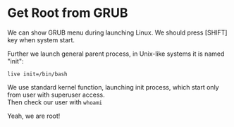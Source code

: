 # Get Root from GRUB

We can show GRUB menu during launching Linux. We should press [SHIFT] key when system start.

[comment]: <> (include print screen with command output)

Further we launch general parent process, in Unix-like systems it is named "init":

    live init=/bin/bash

We use standard kernel function, launching init process, which start only from user with superuser access.  
Then check our user with `whoami`

[comment]: <> (include print screen with command output)

Yeah, we are root!